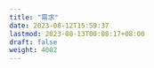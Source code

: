 ```yaml
---
title: "需求"
date: 2023-08-12T15:59:37
lastmod: 2023-08-13T00:08:17+08:00
draft: false
weight: 4002
---
```

